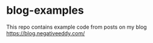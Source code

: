 # blog-examples
This repo contains example code from posts on my blog https://blog.negativeeddy.com/
